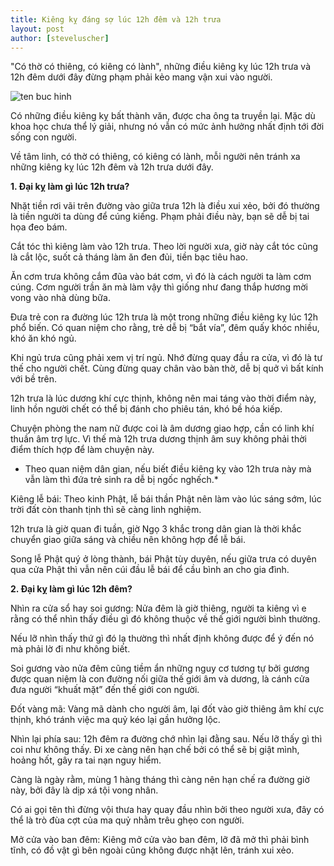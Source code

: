 ```yaml
---
title: Kiêng kỵ đáng sợ lúc 12h đêm và 12h trưa
layout: post
author: [steveluscher]
---
```


 "Có thờ có thiêng, có kiêng có lành", những điều kiêng kỵ lúc 12h trưa và 12h đêm dưới đây đừng phạm phải kẻo mang vận xui vào người.

![ten buc hinh](http://2sao.vietnamnetjsc.vn/images/2016/11/19/13/05/kieng%20ky%2012%20gio%20trua.jpg "ten buc hinh")

Có những điều kiêng kỵ bất thành văn, được cha ông ta truyền lại. Mặc dù khoa học chưa thể lý giải, nhưng nó vẫn có mức ảnh hưởng nhất định tới đời sống con người.

Về tâm linh, có thờ có thiêng, có kiêng có lành, mỗi người nên tránh xa những kiêng kỵ lúc 12h đêm và 12h trưa dưới đây. 
 
**1. Đại kỵ làm gì lúc 12h trưa?**
 
Nhặt tiền rơi vãi trên đường vào giữa trưa 12h là điều xui xẻo, bởi đó thường là tiền người ta dùng để cúng kiếng. Phạm phải điều này, bạn sẽ dễ bị tai họa đeo bám.
 
Cắt tóc thì kiêng làm vào 12h trưa. Theo lời người xưa, giờ này cắt tóc cũng là cắt lộc, suốt cả tháng làm ăn đen đủi, tiền bạc tiêu hao. 
 
Ăn cơm trưa không cắm đũa vào bát cơm, vì đó là cách người ta làm cơm cúng. Cơm người trần ăn mà làm vậy thì giống như đang thắp hương mời vong vào nhà dùng bữa.
 
Đưa trẻ con ra đường lúc 12h trưa là một trong những điều kiêng kỵ lúc 12h phổ biến. Có quan niệm cho rằng, trẻ dễ bị “bắt vía”, đêm quấy khóc nhiều, khó ăn khó ngủ.
 
Khi ngủ trưa cũng phải xem vị trí ngủ. Nhớ đừng quay đầu ra cửa, vì đó là tư thế cho người chết. Cùng đừng quay chân vào bàn thờ, dễ bị quở vì bất kính với bề trên.
 
12h trưa là lúc dương khí cực thịnh, không nên mai táng vào thời điểm này, linh hồn người chết có thể bị đánh cho phiêu tán, khó bề hóa kiếp.
 
Chuyện phòng the nam nữ được coi là âm dương giao hợp, cần có linh khí thuần âm trợ lực. Vì thế mà 12h trưa dương thịnh âm suy không phải thời điểm thích hợp để làm chuyện này.
 
* Theo quan niệm dân gian, nếu biết điều kiêng kỵ vào 12h trưa này mà vẫn làm thì đứa trẻ sinh ra dễ bị ngốc nghếch.*
 
Kiêng lễ bái: Theo kinh Phật, lễ bái thần Phật nên làm vào lúc sáng sớm, lúc trời đất còn thanh tịnh thì sẽ càng linh nghiệm.
 
12h trưa là giờ quan đi tuần, giờ Ngọ 3 khắc trong dân gian là thời khắc chuyển giao giữa sáng và chiều nên không hợp để lễ bái.

Song lễ Phật quý ở lòng thành, bái Phật tùy duyên, nếu giữa trưa có duyên qua cửa Phật thì vẫn nên cúi đầu lễ bái để cầu bình an cho gia đình.	
 
**2. Đại kỵ làm gì lúc 12h đêm?**
 
Nhìn ra cửa sổ hay soi gương: Nửa đêm là giờ thiêng, người ta kiêng vì e rằng có thể nhìn thấy điều gì đó không thuộc về thế giới người bình thường.
 
Nếu lỡ nhìn thấy thứ gì đó lạ thường thì nhất định không được để ý đến nó mà phải lờ đi như không biết.
 
Soi gương vào nửa đêm cũng tiềm ẩn những nguy cơ tương tự bởi gương được quan niệm là con đường nối giữa thế giới âm và dương, là cánh cửa đưa người “khuất mặt” đến thế giới con người. 
 
Đốt vàng mã: Vàng mã dành cho người âm, lại đốt vào giờ thiêng âm khí cực thịnh, khó tránh việc ma quỷ kéo lại gần hưởng lộc.
 
Nhìn lại phía sau: 12h đêm ra đường chớ nhìn lại đằng sau. Nếu lỡ thấy gì thì coi như không thấy. Đi xe càng nên hạn chế bởi có thể sẽ bị giật mình, hoảng hốt, gây ra tai nạn nguy hiểm. 
 
Càng là ngày rằm, mùng 1 hàng tháng thì càng nên hạn chế ra đường giờ này, bởi đây là dịp xá tội vong nhân.
 
Có ai gọi tên thì đừng vội thưa hay quay đầu nhìn bởi theo người xưa, đây có thể là trò đùa cợt của ma quỷ nhằm trêu ghẹo con người.
 
Mở cửa vào ban đêm: Kiêng mở cửa vào ban đêm, lỡ đã mở thì phải bình tĩnh, có đồ vật gì bên ngoài cũng không được nhặt lên, tránh xui xẻo.
